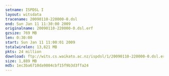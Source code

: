 ```yaml
---
setname: ISPDSL I
layout: witsdata
tracename: 20090110-220000-0.dsl
end: Sun Jan 11 11:30:00 2009
originalname: 20090110-220000-0.dsl.erf
gzsize: 769 MB
len: 0:30:00
start: Sun Jan 11 11:00:01 2009
totalwirelen: 13,821 MB
pkts: 24 million
download: ftp://wits.cs.waikato.ac.nz/ispdsl/1/20090110-220000-0.dsl.erf.gz
size: 1,889 MB
md5: 1ec3ba6710da9804cbf15f9b3d3ffa24
---
```

